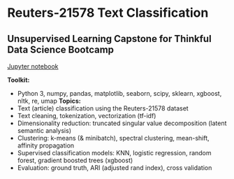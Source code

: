 # Reuters-21578 Text Classification
## Unsupervised Learning Capstone for Thinkful Data Science Bootcamp

[Jupyter notebook](04_capstone_unsupervised_learning_final.ipynb)<br>

**Toolkit:** 
- Python 3, numpy, pandas, matplotlib, seaborn, scipy, sklearn, xgboost, nltk, re, umap
**Topics:**
- Text (article) classification using the Reuters-21578 dataset
- Text cleaning, tokenization, vectorization (tf-idf)
- Dimensionality reduction: truncated singular value decomposition (latent semantic analysis)
- Clustering: k-means (& minibatch), spectral clustering, mean-shift, affinity propagation
- Supervised classification models: KNN, logistic regression, random forest, gradient boosted trees (xgboost)
- Evaluation: ground truth, ARI (adjusted rand index), cross validation
